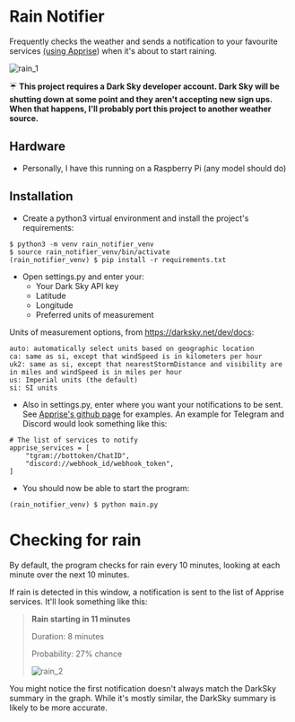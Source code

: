 # Rain Notifier

Frequently checks the weather and sends a notification to your favourite
services [(using Apprise](https://github.com/caronc/apprise)) when it's about to start
raining.

![rain_1](https://user-images.githubusercontent.com/9663408/194845544-17292f9b-a71f-4780-9ee6-ae1fc97f36df.jpg)

☔ **This project requires a Dark Sky developer account.  Dark Sky will be
shutting down at some point and they aren't accepting new sign ups. When that
happens, I'll probably port this project to another weather source.**

## Hardware
- Personally, I have this running on a Raspberry Pi (any model should do)

## Installation
- Create a python3 virtual environment and install the project's requirements:
```
$ python3 -m venv rain_notifier_venv
$ source rain_notifier_venv/bin/activate
(rain_notifier_venv) $ pip install -r requirements.txt
```
- Open settings.py and enter your:
  - Your Dark Sky API key
  - Latitude
  - Longitude
  - Preferred units of measurement

Units of measurement options, from https://darksky.net/dev/docs:
``` 
auto: automatically select units based on geographic location
ca: same as si, except that windSpeed is in kilometers per hour
uk2: same as si, except that nearestStormDistance and visibility are in miles and windSpeed is in miles per hour
us: Imperial units (the default)
si: SI units
```
- Also in settings.py, enter where you want your notifications to be sent. See
[Apprise's github page](https://github.com/caronc/apprise) for examples. An
example for Telegram and Discord would look something like this:
```
# The list of services to notify
apprise_services = [
    "tgram://bottoken/ChatID",
    "discord://webhook_id/webhook_token",
]
```
- You should now be able to start the program:
```
(rain_notifier_venv) $ python main.py
```

# Checking for rain
By default, the program checks for rain every 10 minutes, looking at each minute
over the next 10 minutes.

If rain is detected in this window, a notification is sent to the list of Apprise services.
It'll look something like this:
> **Rain starting in 11 minutes**
>
> Duration: 8 minutes
>
> Probability: 27% chance
>
> ![rain_2](https://user-images.githubusercontent.com/9663408/194845711-3d8f5795-de5b-47f1-91ef-3b5280b94127.jpg)

You might notice the first notification doesn't always match the DarkSky summary in the graph.  While it's mostly similar, the DarkSky summary is likely to be more accurate.
